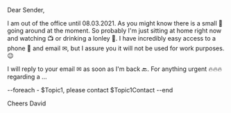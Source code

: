 Dear Sender,

I am out of the office until 08.03.2021. As you might know there is a small 🦠 going around at the moment.
So probably I'm just sitting at home right now and watching 📺 or drinking a lonley 🍹.
I have incredibly easy access to a phone 📱 and email ✉, but I assure you it will not be used for work purposes. 😉

I will reply to your email ✉ as soon as I'm back 🔙. For anything urgent 🔥🔥🔥regarding a ...

--foreach - $Topic1, please contact $Topic1Contact --end

Cheers David

